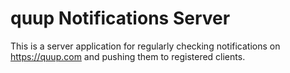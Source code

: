 quup Notifications Server
=================================

This is a server application for regularly checking notifications on https://quup.com and pushing them to registered clients.
